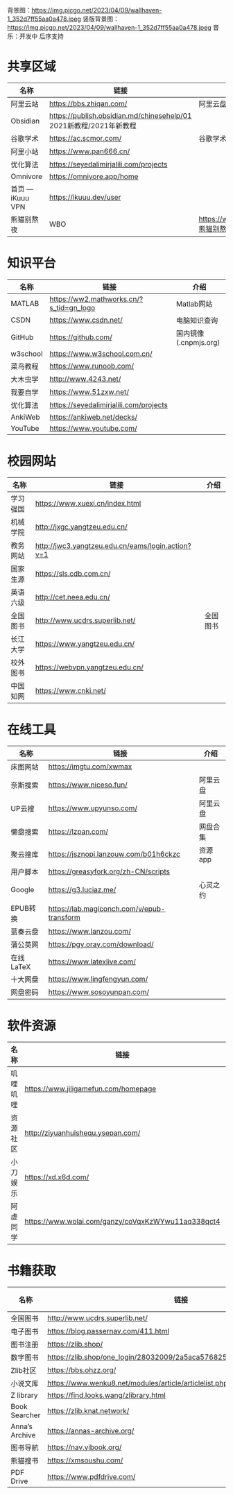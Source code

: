 背景图：https://img.picgo.net/2023/04/09/wallhaven-1_352d7ff55aa0a478.jpeg
竖版背景图：https://img.picgo.net/2023/04/09/wallhaven-1_352d7ff55aa0a478.jpeg
音乐：开发中 后序支持
# 共享区域

| 名称 | 链接 | 介绍 |
| ---- | ---- | ---- |
| 阿里云站 | https://bbs.zhiqan.com/ | 阿里云盘 |
| Obsidian | https://publish.obsidian.md/chinesehelp/01 2021新教程/2021年新教程 | |
| 谷歌学术 | https://ac.scmor.com/ | 谷歌学术的镜像网站 |
| 阿里小站 | https://www.pan666.cn/ | |
| 优化算法 | https://seyedalimirjalili.com/projects | |
| Omnivore | https://omnivore.app/home | |
| 首页 — iKuuu VPN | https://ikuuu.dev/user | |
| 熊猫别熬夜 | WBO | https://wbo.ophir.dev/boards/熊猫别熬夜 | |

# 知识平台

| 名称 | 链接 | 介绍 |
| ---- | ---- | ---- |
| MATLAB | https://ww2.mathworks.cn/?s_tid=gn_logo | Matlab网站 |
| CSDN | https://www.csdn.net/ | 电脑知识查询 |
| GitHub | https://github.com/ | 国内镜像(.cnpmjs.org) |
| w3school | https://www.w3school.com.cn/ | |
| 菜鸟教程 | https://www.runoob.com/ | |
| 大木虫学 | http://www.4243.net/ | |
| 我要自学 | https://www.51zxw.net/ | |
| 优化算法 | https://seyedalimirjalili.com/projects | |
| AnkiWeb | https://ankiweb.net/decks/ | |
| YouTube | https://www.youtube.com/ | |

# 校园网站

| 名称 | 链接 | 介绍 |
| ---- | ---- | ---- |
| 学习强国 | https://www.xuexi.cn/index.html | |
| 机械学院 | http://jxgc.yangtzeu.edu.cn/ | |
| 教务网站 | http://jwc3.yangtzeu.edu.cn/eams/login.action?v=1 | |
| 国家生源 | https://sls.cdb.com.cn/ | |
| 英语六级 | http://cet.neea.edu.cn/ | |
| 全国图书 | http://www.ucdrs.superlib.net/ | 全国图书 |
| 长江大学 | https://www.yangtzeu.edu.cn/ | |
| 校外图书 | https://webvpn.yangtzeu.edu.cn/ | |
| 中国知网 | https://www.cnki.net/ | |

# 在线工具

| 名称 | 链接 | 介绍 |
| ---- | ---- | ---- |
| 床图网站 | https://imgtu.com/xwmax | |
| 奈斯搜索 | https://www.niceso.fun/ | 阿里云盘 |
| UP云搜 | https://www.upyunso.com/ | 阿里云盘 |
| 懒盘搜索 | https://lzpan.com/ | 网盘合集 |
| 聚云搜库 | https://jsznopi.lanzouw.com/b01h6ckzc | 资源app |
| 用户脚本 | https://greasyfork.org/zh-CN/scripts | |
| Google | https://g3.luciaz.me/ | 心灵之约 |
| EPUB转换 | https://lab.magiconch.com/v/epub-transform | |
| 蓝奏云盘 | https://www.lanzou.com/ | |
| 蒲公英网 | https://pgy.oray.com/download/ | |
| 在线LaTeX | https://www.latexlive.com/ | |
| 十大网盘 | https://www.lingfengyun.com/ | |
| 网盘密码 | https://www.sosoyunpan.com/ | |

# 软件资源

| 名称 | 链接 | 介绍 |
| ---- | ---- | ---- |
| 叽哩叽哩 | https://www.jiligamefun.com/homepage | 综合资源 |
| 资源社区 | http://ziyuanhuishequ.ysepan.com/ | 综合资源 |
| 小刀娱乐 | https://xd.x6d.com/ | 软件区 |
| 阿虚同学 | https://www.wolai.com/ganzy/coVqxKzWYwu11aq338qct4 | 破解软件 |

# 书籍获取

| 名称 | 链接 | 介绍 |
| ---- | ---- | ---- |
| 全国图书 | http://www.ucdrs.superlib.net/ | |
| 电子图书 | https://blog.passernav.com/411.html | |
| 图书注册 | https://zlib.shop/ | |
| 数字图书 | https://zlib.shop/one_login/28032009/2a5aca5768257db42a69b54a37b23056 | |
| Zlib社区 | https://bbs.ohzz.org/ | |
| 小说文库 | https://www.wenku8.net/modules/article/articlelist.php | |
| Z library | https://find.looks.wang/zlibrary.html | |
| Book Searcher | https://zlib.knat.network/ | |
| Anna’s Archive | https://annas-archive.org/ | |
| 图书导航 | https://nav.yibook.org/ | |
| 熊猫搜书 | https://xmsoushu.com/ | |
| PDF Drive | https://www.pdfdrive.com/ | |